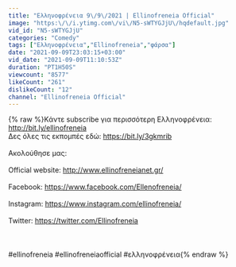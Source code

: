 ```yaml
---
title: "Ελληνοφρένεια 9\/9\/2021 | Ellinofreneia Official"
image: "https:\/\/i.ytimg.com\/vi\/N5-sWTYGJjU\/hqdefault.jpg"
vid_id: "N5-sWTYGJjU"
categories: "Comedy"
tags: ["Ελληνοφρένεια","Ellinofreneia","φάρσα"]
date: "2021-09-09T23:03:15+03:00"
vid_date: "2021-09-09T11:10:53Z"
duration: "PT1H50S"
viewcount: "8577"
likeCount: "261"
dislikeCount: "12"
channel: "Ellinofreneia Official"
---
```

{% raw %}Kάντε subscribe για περισσότερη Ελληνοφρένεια: <a rel="nofollow" target="blank" href="http://bit.ly/ellinofreneia">http://bit.ly/ellinofreneia</a><br />Δες όλες τις εκπομπές εδώ: <a rel="nofollow" target="blank" href="https://bit.ly/3gkmrib">https://bit.ly/3gkmrib</a><br /><br />Ακολούθησε μας:<br /><br />Official website: <a rel="nofollow" target="blank" href="http://www.ellinofreneianet.gr/">http://www.ellinofreneianet.gr/</a><br /><br />Facebook: <a rel="nofollow" target="blank" href="https://www.facebook.com/Ellenofreneia/">https://www.facebook.com/Ellenofreneia/</a><br /><br />Instagram: <a rel="nofollow" target="blank" href="https://www.instagram.com/ellinofreneia/">https://www.instagram.com/ellinofreneia/</a><br /><br />Twitter: <a rel="nofollow" target="blank" href="https://twitter.com/Ellinofreneia">https://twitter.com/Ellinofreneia</a><br /><br /><br /><br />#ellinofreneia #ellinofreneiaofficial #ελληνοφρένεια{% endraw %}
